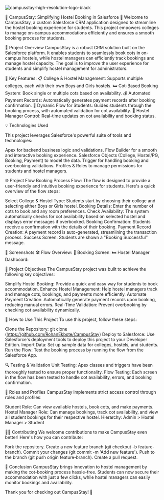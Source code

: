 ![campusstay-high-resolution-logo-black](https://github.com/user-attachments/assets/dec780dd-1d9e-4092-ad2c-d0edf6d76a38)

🌟 CampusStay: Simplifying Hostel Booking in Salesforce 🌟
Welcome to CampusStay, a custom Salesforce CRM application designed to streamline the hostel booking experience for students. This project empowers colleges to manage on-campus accommodations efficiently and ensures a smooth booking process for students.

🚀 Project Overview
CampusStay is a robust CRM solution built on the Salesforce platform. It enables students to seamlessly book cots in on-campus hostels, while hostel managers can efficiently track bookings and manage hostel capacity. The goal is to improve the user experience for students and simplify hostel management for administrators.

🎯 Key Features:
📋 College & Hostel Management: Supports multiple colleges, each with their own Boys and Girls hostels.
🛏️ Cot-Based Booking System: Book single or multiple cots based on availability.
💰 Automated Payment Records: Automatically generates payment records after booking confirmation.
🔄 Dynamic Flow for Students: Guides students through the booking process, with automated validation for cot availability.
🏢 Hostel Manager Control: Real-time updates on cot availability and booking status.

💡 Technologies Used

This project leverages Salesforce's powerful suite of tools and technologies:

Apex for backend business logic and validations.
Flow Builder for a smooth and interactive booking experience.
Salesforce Objects (College, Hostel/PG, Booking, Payment) to model the data.
Trigger for handling booking and overbooking validations.
Profiles & Roles to manage permissions for students and hostel managers.

🌐 Project Flow
Booking Process Flow:
The flow is designed to provide a user-friendly and intuitive booking experience for students. Here's a quick overview of the flow steps:

Select College & Hostel Type: Students start by choosing their college and selecting either Boys or Girls hostel.
Booking Details: Enter the number of cots to book and any room preferences.
Check Availability: The system automatically checks for cot availability based on selected hostel and displays error messages if overbooked.
Booking Confirmation: Students receive a confirmation with the details of their booking.
Payment Record Creation: A payment record is auto-generated, streamlining the transaction process.
Success Screen: Students are shown a "Booking Successful" message.

📸 Screenshots
🛠️ Flow Overview:
🏢 Booking Screen:
🛏️ Hostel Manager Dashboard:

🎯 Project Objectives
The CampusStay project was built to achieve the following key objectives:

Simplify Hostel Booking: Provide a quick and easy way for students to book accommodation.
Enhance Hostel Management: Help hostel managers track and manage cots, bookings, and payments more efficiently.
Automate Payment Creation: Automatically generate payment records upon booking, reducing manual errors.
Real-Time Validation: Prevent overbooking by checking cot availability dynamically.

🧩 How to Use This Project
To use this project, follow these steps:

Clone the Repository: git clone (https://github.com/RohanEkbote/CampusStay)
Deploy to Salesforce: Use Salesforce's deployment tools to deploy this project to your Developer Edition.
Import Data: Set up sample data for colleges, hostels, and students.
Run the Flow: Test the booking process by running the flow from the Salesforce App.

🔍 Testing & Validation
Unit Testing: Apex classes and triggers have been thoroughly tested to ensure proper functionality.
Flow Testing: Each screen in the flow has been tested to handle cot availability, errors, and booking confirmation.

🔐 Roles and Profiles
CampusStay implements strict access control through roles and profiles:

Student Role: Can view available hostels, book cots, and make payments.
Hostel Manager Role: Can manage bookings, track cot availability, and view all student bookings for their respective hostel.
Hierarchy:
Admin > Hostel Manager > Student

👨‍💻 Contributing
We welcome contributions to make CampusStay even better! Here's how you can contribute:

Fork the repository.
Create a new feature branch (git checkout -b feature-branch).
Commit your changes (git commit -m 'Add new feature').
Push to the branch (git push origin feature-branch).
Create a pull request.

🎉 Conclusion
CampusStay brings innovation to hostel management by making the cot-booking process hassle-free. Students can now secure their accommodation with just a few clicks, while hostel managers can easily monitor bookings and availability.

Thank you for checking out CampusStay! 🚀
